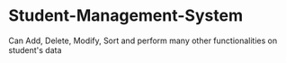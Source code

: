 # Student-Management-System
Can Add, Delete, Modify, Sort and perform many other functionalities on student's data
